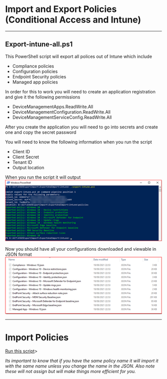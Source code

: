 # Import and Export Policies (Conditional Access and Intune)

---
## Export-intune-all.ps1
This PowerShell script will export all polices out of Intune which include
- Compliance policies
- Configuration policies
- Endpoint Security policies
- Managed app policies

In order for this to work you will need to create an application registration and give it the following permissions
- DeviceManagementApps.ReadWrite.All
- DeviceManagementConfiguration.ReadWrite.All
- DeviceManagementServiceConfig.ReadWrite.All

After you create the application you will need to go into secrets and create one and copy the secret password

You will need to know the following information when you run the script
- Client ID
- Client Secret
- Tenant ID
- Output location

When you run the script it will output 
![alt text](Assets/Image1.png)

Now you should have all your configurations downloaded and viewable in JSON format
![](Assets/image2.png)

---
# Import Policies
[Run this script](Import-Intune-Policies.ps1)>

*Its important to know that if you have the same policy name it will import it with the same name unless you change the name in the JSON. Also note these will not assign but will make things more efficient for you.*

